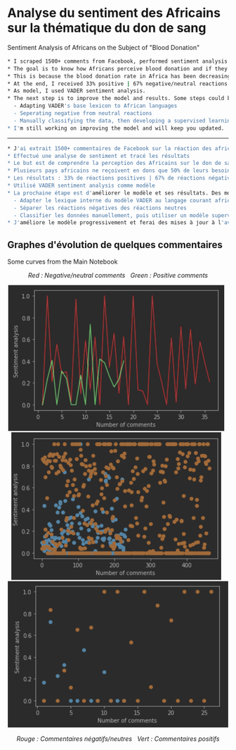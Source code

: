 # Analyse du sentiment des Africains sur la thématique du don de sang 


Sentiment Analysis of Africans on the Subject of "Blood Donation"




```sh
* I scraped 1500+ comments from Facebook, performed sentiment analysis on them, and plotted the results 
* The goal is to know how Africans perceive blood donation and if they are in favor of it
* This is because the blood donation rate in Africa has been decreasing (only 50% of the needed blood is donated)
* At the end, I received 33% positive | 67% negative/neutral reactions
* As model, I used VADER sentiment analysis.
* The next step is to improve the model and results. Some steps could be: 
  - Adapting VADER's base lexicon to African languages
  - Seperating negative from neutral reactions
  - Manually classifying the data, then developing a supervised learning model (a completely new model).
* I'm still working on improving the model and will keep you updated.
```

-------------

```sh
* J'ai extrait 1500+ commentaires de Facebook sur la réaction des africains à la thématique dons de sang
* Effectué une analyse de sentiment et tracé les résultats 
* Le but est de comprendre la perception des Africains sur le don de sang
* Plusieurs pays africains ne reçoivent en dons que 50% de leurs besoins réels en sang.
* Les résultats : 33% de réactions positives | 67% de réactions négatives/neutres
* Utilisé VADER sentiment analysis comme modèle
* La prochaine étape est d'améliorer le modèle et ses résultats. Des moyens d'améliorations:
  - Adapter le lexique interne du modèle VADER au langage courant africain
  - Séparer les réactions négatives des réactions neutres
  - Classifier les données manuellement, puis utiliser un modèle supervisé créé soi-même
* J'améliore le modèle progressivement et ferai des mises à jour à l'avenir 
```

## Graphes d'évolution de quelques commentaires

Some curves from the Main Notebook

<p align="center" >
<em>Red : Negative/neutral comments
&nbsp
Green : Positive comments</em>
</p>
<p align="center">
    <img src="photos/picture1.png" alt="Logo">
  &nbsp
  &nbsp
    <img src="photos/picture3.png" alt="Logo">
  &nbsp
  &nbsp
    <img src="photos/picture2.png" alt="Logo">
</p>
<p align="center">
<em>
Rouge : Commentaires négatifs/neutres
&nbsp
Vert : Commentaires positifs</em>
</p>